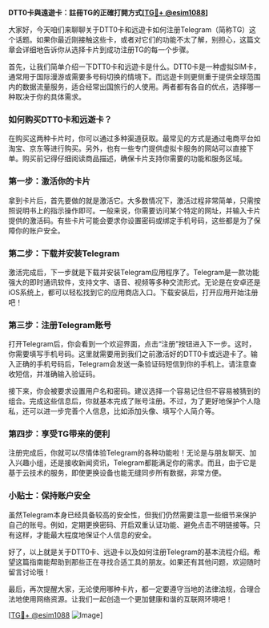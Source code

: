 **DTT0卡與遠遊卡：註冊TG的正確打開方式[[TG💪+ @esim1088](https://t.me/s/esim1088)]**

大家好，今天咱们来聊聊关于DTT0卡和远遊卡如何注册Telegram（简称TG）这个话题。如果你最近刚接触这些卡，或者对它们的功能不太了解，别担心，这篇文章会详细地告诉你从选择卡片到成功注册TG的每一个步骤。

首先，让我们简单介绍一下DTT0卡和远遊卡是什么。DTT0卡是一种虚拟SIM卡，通常用于国际漫游或需要多号码切换的情境下。而远遊卡则更侧重于提供全球范围内的数据流量服务，适合经常出国旅行的人使用。两者都有各自的优点，选择哪一种取决于你的具体需求。

### **如何购买DTT0卡和远遊卡？**

在购买这两种卡片时，你可以通过多种渠道获取。最常见的方式是通过电商平台如淘宝、京东等进行购买。另外，也有一些专门提供虚拟卡服务的网站可以直接下单。购买前记得仔细阅读商品描述，确保卡片支持你需要的功能和服务区域。

### **第一步：激活你的卡片**

拿到卡片后，首先要做的就是激活它。大多数情况下，激活过程非常简单，只需按照说明书上的指示操作即可。一般来说，你需要访问某个特定的网址，并输入卡片提供的激活码。有些卡片可能会要求你设置密码或绑定手机号码，这些都是为了保障你的账户安全。

### **第二步：下载并安装Telegram**

激活完成后，下一步就是下载并安装Telegram应用程序了。Telegram是一款功能强大的即时通讯软件，支持文字、语音、视频等多种交流形式。无论是在安卓还是iOS系统上，都可以轻松找到它的应用商店入口。下载安装后，打开应用开始注册吧！

### **第三步：注册Telegram账号**

打开Telegram后，你会看到一个欢迎界面，点击“注册”按钮进入下一步。这时，你需要填写手机号码。这里就需要用到我们之前激活好的DTT0卡或远遊卡了。输入正确的手机号码后，Telegram会发送一条验证码短信到你的手机上。请注意查收短信，并准确输入验证码。

接下来，你会被要求设置用户名和密码。建议选择一个容易记住但不容易被猜到的组合。完成这些信息后，你就基本完成了账号注册。不过，为了更好地保护个人隐私，还可以进一步完善个人信息，比如添加头像、填写个人简介等。

### **第四步：享受TG带来的便利**

注册完成后，你就可以尽情体验Telegram的各种功能啦！无论是与朋友聊天、加入兴趣小组，还是接收新闻资讯，Telegram都能满足你的需求。而且，由于它是基于云技术的服务，即使更换设备也能无缝同步所有数据，非常方便。

### **小贴士：保持账户安全**

虽然Telegram本身已经具备较高的安全性，但我们仍然需要注意一些细节来保护自己的账号。例如，定期更换密码、开启双重认证功能、避免点击不明链接等。只有这样，才能最大程度地保证个人信息的安全。

好了，以上就是关于DTT0卡、远遊卡以及如何注册Telegram的基本流程介绍。希望这篇指南能帮助到那些正在寻找合适工具的朋友。如果还有其他问题，欢迎随时留言讨论哦！

最后，再次提醒大家，无论使用哪种卡片，都一定要遵守当地的法律法规，合理合法地使用网络资源。让我们一起创造一个更加健康和谐的互联网环境吧！

[[TG💪+ @esim1088](https://t.me/s/esim1088) ![Image](https://i.postimg.cc/4NQfJmqS/Snipaste-2025-05-13-00-14-12.png)]